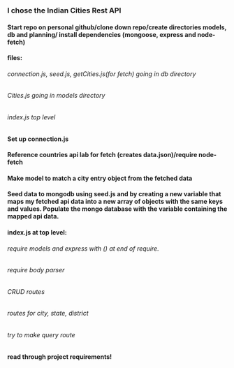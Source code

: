 ### I chose the Indian Cities Rest API

#### Start repo on personal github/clone down repo/create directories models, db and planning/ install dependencies (mongoose, express and node-fetch)

#### files:

###### connection.js, seed.js, getCities.js(for fetch) going in db directory

###### Cities.js going in models directory

###### index.js top level

#### Set up connection.js

#### Reference countries api lab for fetch (creates data.json)/require node-fetch

#### Make model to match a city entry object from the fetched data

#### Seed data to mongodb using seed.js and by creating a new variable that maps my fetched api data into a new array of objects with the same keys and values. Populate the mongo database with the variable containing the mapped api data.

#### index.js at top level:

###### require models and express with () at end of require.

###### require body parser

###### CRUD routes 
###### routes for city, state, district
###### try to make query route

#### read through project requirements!
